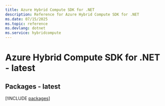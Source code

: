 ```yaml
---
title: Azure Hybrid Compute SDK for .NET
description: Reference for Azure Hybrid Compute SDK for .NET
ms.date: 07/15/2025
ms.topic: reference
ms.devlang: dotnet
ms.service: hybridcompute
---
```

# Azure Hybrid Compute SDK for .NET - latest
## Packages - latest
[!INCLUDE [packages](hybrid-compute-index.md)]